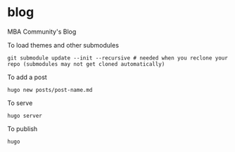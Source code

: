 # blog
MBA Community's Blog


To load themes and other submodules

```
git submodule update --init --recursive # needed when you reclone your repo (submodules may not get cloned automatically)
```


To add a post
```
hugo new posts/post-name.md
```

To serve

```
hugo server
```

To publish
```
hugo
```